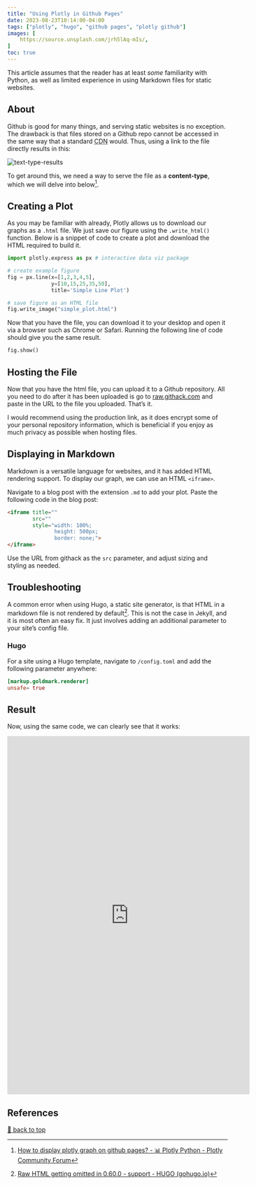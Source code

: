 ```yaml
---
title: "Using Plotly in Github Pages"
date: 2023-08-23T10:14:00-04:00
tags: ["plotly", "hugo", "github pages", "plotly github"]
images: [
    https://source.unsplash.com/jrh5lAq-mIs/,
]
toc: true
---
```


This article assumes that the reader has at least *some* familiarity with Python, as well as limited experience in using Markdown files for static websites.

## About

Github is good for many things, and serving static websites is no exception. The drawback is that files stored on a Github repo cannot be accessed in the same way that a standard <abbr title="Content Delivery Network">CDN</abbr> would. Thus, using a link to the file directly results in this:

![text-type-results](https://rawcdn.githack.com/s-lasch/personal-site/4f62260ebb048c5365a9e30ac2f3f40e609eea2b/images/text-type-results.png)

To get around this, we need a way to serve the file as a **content-type**, which we will delve into below[^1].

## Creating a Plot

As you may be familiar with already, Plotly allows us to download our graphs as a `.html` file.  We just save our figure using the `.write_html()` function. Below is a snippet of code to create a plot and download the HTML required to build it.

```python
import plotly.express as px # interactive data viz package

# create example figure
fig = px.line(x=[1,2,3,4,5], 
              y=[10,15,25,35,50], 
              title='Simple Line Plot')

# save figure as an HTML file
fig.write_image("simple_plot.html")
```

Now that you have the file, you can download it to your desktop and open it via a browser such as Chrome or Safari. Running the following line of code should give you the same result.

```python
fig.show()
```

## Hosting the File

Now that you have the html file, you can upload it to a Github repository. All you need to do after it has been uploaded is go to [raw.githack.com](https://githack.com) and paste in the URL to the file you uploaded. That’s it.

I would recommend using the production link, as it does encrypt some of your personal repository information, which is beneficial if you enjoy as much privacy as possible when hosting files.

## Displaying in Markdown

Markdown is a versatile language for websites, and it has added HTML rendering support. To display our graph, we can use an HTML `<iframe>`. 

Navigate to a blog post with the extension `.md` to add your plot. Paste the following code in the blog post:

```html
<iframe title="" 
        src=""
        style="width: 100%; 
               height: 500px; 
               border: none;">
</iframe>
```

Use the URL from githack as the `src` parameter, and adjust sizing and styling as needed. 

## Troubleshooting

A common error when using Hugo, a static site generator, is that HTML in a markdown file is not rendered by default[^2]. This is not the case in Jekyll, and it is most often an easy fix. It just involves adding an additional parameter to your site’s config file. 

### Hugo

For a site using a Hugo template, navigate to `/config.toml` and add the following parameter anywhere:

```toml
[markup.goldmark.renderer]
unsafe= true
```

## Result

Now, using the same code, we can clearly see that it works:

<iframe title="Crania Data Visualization"
		src="https://rawcdn.githack.com/s-lasch/s-lasch.github.io/5ac4853d6acfc41a3e45f33062fab314eee8eaf9/_includes/scatter_matrix.html"
		style="height: 820px; width:110%; border: none;"></iframe>

## References

[^1]: [How to display plotly graph on github pages? - 📊 Plotly Python - Plotly Community Forum](https://community.plotly.com/t/how-to-display-plotly-graph-on-github-pages/44398)
[^2]: [Raw HTML getting omitted in 0.60.0 - support - HUGO (gohugo.io)](https://discourse.gohugo.io/t/raw-html-getting-omitted-in-0-60-0/22032)

[:arrow_up_small: back to top](#About)
